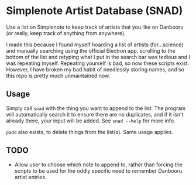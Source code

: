 # Simplenote Artist Database (SNAD)
Use a list on Simplenote to keep track of artists that you like on Danbooru (or
really, keep track of anything from anywhere).

I made this because I found myself hoarding a list of artists (for...science)
and manually searching using the official Electron app, scrolling to the bottom
of the list and retyping what I put in the search bar was tedious and I was
repeating myself. Repeating yourself is bad, so now these scripts exist.
However, I have broken my bad habit of needlessly storing names, and so this
repo is pretty much unmaintained now.

## Usage
Simply call `snad` with the thing you want to append to the list. The program
will automatically search it to ensure there are no duplicates, and if it isn't
already there, your input will be added. See `snad --help` for more info.

`padd` also exists, to delete things from the list(s). Same usage applies.

## TODO
* Allow user to choose which note to append to, rather than forcing the scripts
to be used for the oddly specific need to remember Danbooru artist entries.
